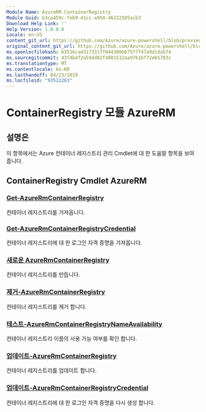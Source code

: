```yaml
---
Module Name: AzureRM.ContainerRegistry
Module Guid: b3ca459c-feb9-41cc-a954-46222505acb3
Download Help Link: ''
Help Version: 1.0.0.0
Locale: en-US
content_git_url: https://github.com/Azure/azure-powershell/blob/preview/src/ResourceManager/ContainerRegistry/Commands.ContainerRegistry/help/AzureRM.ContainerRegistry.md
original_content_git_url: https://github.com/Azure/azure-powershell/blob/preview/src/ResourceManager/ContainerRegistry/Commands.ContainerRegistry/help/AzureRM.ContainerRegistry.md
ms.openlocfilehash: b3516cad3173317f044300b675f7f47a9d1da574
ms.sourcegitcommit: 43f4bdf2a59dd82fd881512aa9761bf72eb5703c
ms.translationtype: MT
ms.contentlocale: ko-KR
ms.lasthandoff: 04/23/2019
ms.locfileid: "93522263"
---
```

# ContainerRegistry 모듈 AzureRM
## 설명은
이 항목에서는 Azure 컨테이너 레지스트리 관리 Cmdlet에 대 한 도움말 항목을 보여 줍니다.

## ContainerRegistry Cmdlet AzureRM
### [Get-AzureRmContainerRegistry](Get-AzureRmContainerRegistry.md)
컨테이너 레지스트리를 가져옵니다.

### [Get-AzureRmContainerRegistryCredential](Get-AzureRmContainerRegistryCredential.md)
컨테이너 레지스트리에 대 한 로그인 자격 증명을 가져옵니다.

### [새로운 AzureRmContainerRegistry](New-AzureRmContainerRegistry.md)
컨테이너 레지스트리를 만듭니다.

### [제거-AzureRmContainerRegistry](Remove-AzureRmContainerRegistry.md)
컨테이너 레지스트리를 제거 합니다.

### [테스트-AzureRmContainerRegistryNameAvailability](Test-AzureRmContainerRegistryNameAvailability.md)
컨테이너 레지스트리 이름의 사용 가능 여부를 확인 합니다.

### [업데이트-AzureRmContainerRegistry](Update-AzureRmContainerRegistry.md)
컨테이너 레지스트리를 업데이트 합니다.

### [업데이트-AzureRmContainerRegistryCredential](Update-AzureRmContainerRegistryCredential.md)
컨테이너 레지스트리에 대 한 로그인 자격 증명을 다시 생성 합니다.

